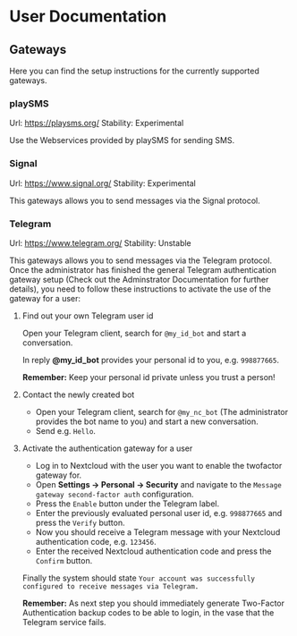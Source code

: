 # User Documentation

## Gateways

Here you can find the setup instructions for the currently supported gateways.

### playSMS
Url: https://playsms.org/
Stability: Experimental

Use the Webservices provided by playSMS for sending SMS.

### Signal
Url: https://www.signal.org/
Stability: Experimental

This gateways allows you to send messages via the Signal protocol.

### Telegram
Url: https://www.telegram.org/
Stability: Unstable

This gateways allows you to send messages via the Telegram protocol. Once the administrator
has finished the general Telegram authentication gateway setup (Check out the Adminstrator
Documentation for further details), you need to follow these instructions to activate the
use of the gateway for a user:

1. Find out your own Telegram user id

   Open your Telegram client, search for `@my_id_bot` and start a conversation.
  
   In reply **@my_id_bot** provides your personal id to you, e.g. `998877665`.
   
   **Remember:** Keep your personal id private unless you trust a person!

2. Contact the newly created bot

   * Open your Telegram client, search for `@my_nc_bot` (The administrator provides the
     bot name to you) and start a new conversation.
   * Send e.g. `Hello`.

3. Activate the authentication gateway for a user

   * Log in to Nextcloud with the user you want to enable the twofactor gateway for.
   * Open **Settings -> Personal -> Security** and navigate to the `Message gateway
     second-factor auth` configuration.
   * Press the `Enable` button under the Telegram label.
   * Enter the previously evaluated personal user id, e.g. `998877665` and press the
     `Verify` button.
   * Now you should receive a Telegram message with your Nextcloud authentication code,
     e.g. `123456`.
   * Enter the received Nextcloud authentication code and press the `Confirm` button.
   
   Finally the system should state `Your account was successfully configured to receive
   messages via Telegram.`

   **Remember:** As next step you should immediately generate Two-Factor Authentication
   backup codes    to be able to login, in the vase that the Telegram service fails.
